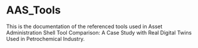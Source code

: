# AAS_Tools
This is the documentation of the referenced tools used in Asset Administration Shell Tool Comparison: A Case Study with Real Digital Twins Used in Petrochemical Industry.

